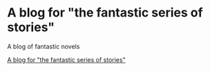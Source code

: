 # A blog for "the fantastic series of stories"

A blog of fantastic novels

<!-- insert url link -->
[A blog for "the fantastic series of stories"]()
